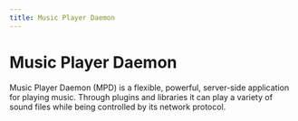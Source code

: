 ```yaml
---
title: Music Player Daemon
---
```


# Music Player Daemon

Music Player Daemon (MPD) is a flexible, powerful, server-side
application for playing music.  Through plugins and libraries it can
play a variety of sound files while being controlled by its network
protocol.
